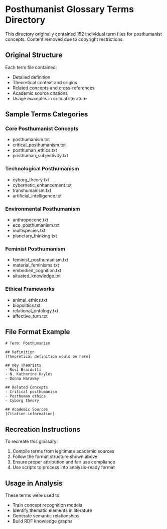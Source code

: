 # Posthumanist Glossary Terms Directory

This directory originally contained 152 individual term files for posthumanist concepts. Content removed due to copyright restrictions.

## Original Structure

Each term file contained:
- Detailed definition
- Theoretical context and origins
- Related concepts and cross-references
- Academic source citations
- Usage examples in critical literature

## Sample Terms Categories

### Core Posthumanist Concepts
- posthumanism.txt
- critical_posthumanism.txt
- posthuman_ethics.txt
- posthuman_subjectivity.txt

### Technological Posthumanism
- cyborg_theory.txt
- cybernetic_enhancement.txt
- transhumanism.txt
- artificial_intelligence.txt

### Environmental Posthumanism
- anthropocene.txt
- eco_posthumanism.txt
- multispecies.txt
- planetary_thinking.txt

### Feminist Posthumanism
- feminist_posthumanism.txt
- material_feminisms.txt
- embodied_cognition.txt
- situated_knowledge.txt

### Ethical Frameworks
- animal_ethics.txt
- biopolitics.txt
- relational_ontology.txt
- affective_turn.txt

## File Format Example

```
# Term: Posthumanism

## Definition
[Theoretical definition would be here]

## Key Theorists
- Rosi Braidotti
- N. Katherine Hayles
- Donna Haraway

## Related Concepts
- Critical posthumanism
- Posthuman ethics
- Cyborg theory

## Academic Sources
[Citation information]
```

## Recreation Instructions

To recreate this glossary:
1. Compile terms from legitimate academic sources
2. Follow the format structure shown above
3. Ensure proper attribution and fair use compliance
4. Use scripts to process into analysis-ready format

## Usage in Analysis

These terms were used to:
- Train concept recognition models
- Identify thematic elements in literature
- Generate semantic relationships
- Build RDF knowledge graphs
